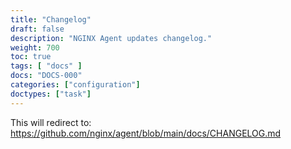 ```yaml
---
title: "Changelog"
draft: false
description: "NGINX Agent updates changelog."
weight: 700
toc: true
tags: [ "docs" ]
docs: "DOCS-000"
categories: ["configuration"]
doctypes: ["task"]
---
```


This will redirect to: https://github.com/nginx/agent/blob/main/docs/CHANGELOG.md